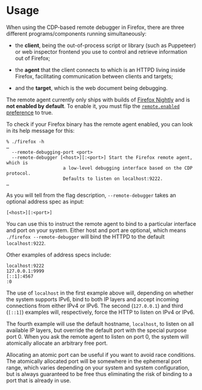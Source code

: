 Usage
=====

When using the CDP-based remote debugger in Firefox, there are
three different programs/components running simultaneously:

  * the __client__, being the out-of-process script or library
    (such as Puppeteer) or web inspector frontend you use to control
    and retrieve information out of Firefox;

  * the __agent__ that the client connects to which is an HTTPD living
    inside Firefox, facilitating communication between clients
    and targets;

  * and the __target__, which is the web document being debugging.

The remote agent currently only ships with builds of [Firefox
Nightly] and is __not enabled by default__.  To enable it, you must
flip the [`remote.enabled` preference] to true.

To check if your Firefox binary has the remote agent enabled, you
can look in its help message for this:

	% ./firefox -h
	…
	  --remote-debugging-port <port>
	  --remote-debugger [<host>][:<port>] Start the Firefox remote agent, which is
	                     a low-level debugging interface based on the CDP protocol.
	                     Defaults to listen on localhost:9222.
	…

As you will tell from the flag description, `--remote-debugger`
takes an optional address spec as input:

	[<host>][:<port>]

You can use this to instruct the remote agent to bind to a particular
interface and port on your system.  Either host and port are optional,
which means `./firefox --remote-debugger` will bind the HTTPD to
the default `localhost:9222`.

Other examples of address specs include:

	localhost:9222
	127.0.0.1:9999
	[::1]:4567
	:0

The use of `localhost` in the first example above will, depending
on whether the system supports IPv6, bind to both IP layers and
accept incoming connections from either IPv4 or IPv6.  The second
(`127.0.0.1`) and third (`[::1]`) examples will, respectively,
force the HTTP to listen on IPv4 or IPv6.

The fourth example will use the default hostname, `localhost`, to
listen on all available IP layers, but override the default port
with the special purpose port 0.  When you ask the remote agent to
listen on port 0, the system will atomically allocate an arbitrary
free port.

Allocating an atomic port can be useful if you want to avoid race
conditions.  The atomically allocated port will be somewhere in the
ephemeral port range, which varies depending on your system and
system configuration, but is always guaranteed to be free thus
eliminating the risk of binding to a port that is already in use.

[Firefox Nightly]: https://www.mozilla.org/en-GB/firefox/channel/desktop/#nightly
[`remote.enabled` preference]: ./Prefs.html
